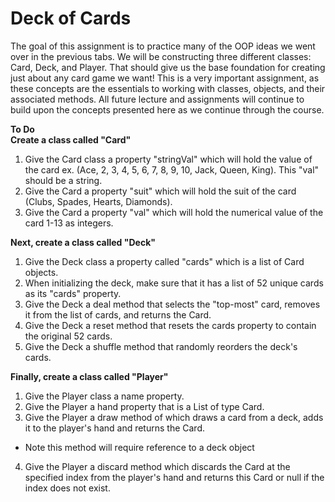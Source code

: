 # Deck of Cards

The goal of this assignment is to practice many of the OOP ideas we went over in the previous tabs. We will be constructing three different classes: Card, Deck, and Player. That should give us the base foundation for creating just about any card game we want! This is a very important assignment, as these concepts are the essentials to working with classes, objects, and their associated methods. All future lecture and assignments will continue to build upon the concepts presented here as we continue through the course.

<b>To Do</b><br>
<b>Create a class called "Card"</b><br>

1) Give the Card class a property "stringVal" which will hold the value of the card ex. (Ace, 2, 3, 4, 5, 6, 7, 8, 9, 10, Jack, Queen, King). This "val" should be a string.
2) Give the Card a property "suit" which will hold the suit of the card (Clubs, Spades, Hearts, Diamonds).
3) Give the Card a property "val" which will hold the numerical value of the card 1-13 as integers.

<b>Next, create a class called "Deck"</b><br>

1) Give the Deck class a property called "cards" which is a list of Card objects.
2) When initializing the deck, make sure that it has a list of 52 unique cards as its "cards" property.
3) Give the Deck a deal method that selects the "top-most" card, removes it from the list of cards, and returns the Card.
4) Give the Deck a reset method that resets the cards property to contain the original 52 cards.
5) Give the Deck a shuffle method that randomly reorders the deck's cards.

<b>Finally, create a class called "Player"</b><br>
1) Give the Player class a name property.
2) Give the Player a hand property that is a List of type Card.
3) Give the Player a draw method of which draws a card from a deck, adds it to the player's hand and returns the Card.
 - Note this method will require reference to a deck object
4) Give the Player a discard method which discards the Card at the specified index from the player's hand and returns this Card or null if the index does not exist.